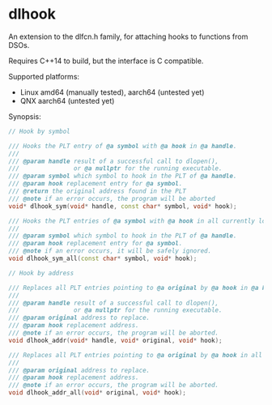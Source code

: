 # dlhook

An extension to the dlfcn.h family, for attaching hooks to functions from DSOs.

Requires C++14 to build, but the interface is C compatible.

Supported platforms:
- Linux amd64 (manually tested), aarch64 (untested yet)
- QNX aarch64 (untested yet)

Synopsis:
```cpp
// Hook by symbol

/// Hooks the PLT entry of @a symbol with @a hook in @a handle.
///
/// @param handle result of a successful call to dlopen(),
///               or @a nullptr for the running executable.
/// @param symbol which symbol to hook in the PLT of @a handle.
/// @param hook replacement entry for @a symbol.
/// @return the original address found in the PLT
/// @note if an error occurs, the program will be aborted
void* dlhook_sym(void* handle, const char* symbol, void* hook);

/// Hooks the PLT entries of @a symbol with @a hook in all currently loaded objects.
///
/// @param symbol which symbol to hook in the PLT of @a handle.
/// @param hook replacement entry for @a symbol.
/// @note if an error occurs, it will be safely ignored.
void dlhook_sym_all(const char* symbol, void* hook);

// Hook by address

/// Replaces all PLT entries pointing to @a original by @a hook in @a handle
///
/// @param handle result of a successful call to dlopen(),
///               or @a nullptr for the running executable.
/// @param original address to replace.
/// @param hook replacement address.
/// @note if an error occurs, the program will be aborted.
void dlhook_addr(void* handle, void* original, void* hook);

/// Replaces all PLT entries pointing to @a original by @a hook in all currently loaded objects.
///
/// @param original address to replace.
/// @param hook replacement address.
/// @note if an error occurs, the program will be aborted.
void dlhook_addr_all(void* original, void* hook);
```

